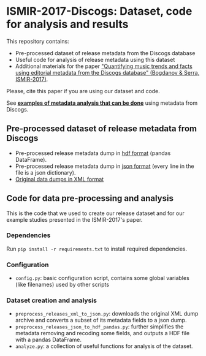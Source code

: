 # ISMIR-2017-Discogs: Dataset, code for analysis and results
This repository contains:

- Pre-processed dataset of release metadata from the Discogs database
- Useful code for analysis of release metadata using this dataset
- Additional materials for the paper ["Quantifying music trends and facts using editorial metadata from the Discogs database" (Bogdanov & Serra, ISMIR-2017)](http://mtg.upf.edu/node/3828). 

Please, cite this paper if you are using our dataset and code.
 
See [**examples of metadata analysis that can be done**](examples/) using metadata from Discogs.



## Pre-processed dataset of release metadata from Discogs
- Pre-processed release metadata dump in [hdf format](https://drive.google.com/file/d/0B9efYsv7Y7gpWmVuUWI0RXQtUFE/view?usp=sharing) (pandas DataFrame).
- Pre-processed release metadata dump in [json format](https://drive.google.com/file/d/0B9efYsv7Y7gpVmJEQnYxNXBhaHM/view?usp=sharing) (every line in the file is a json dictionary).
- [Original data dumps in XML format](https://data.discogs.com)

## Code for data pre-processing and analysis
This is the code that we used to create our release dataset and for our example studies presented in the ISMIR-2017's paper.

### Dependencies
Run ```pip install -r requirements.txt``` to install required dependencies.

### Configuration
- ```config.py```: basic configuration script, contains some global variables (like filenames) used by other scripts

### Dataset creation and analysis
- ```preprocess_releases_xml_to_json.py```: downloads the original XML dump archive and converts a subset of its metadata fields to a json dump.
- ```preprocess_releases_json_to_hdf_pandas.py```: further simplifies the metadata removing and recoding some fields, and outputs a HDF file with a pandas DataFrame.
- ```analyze.py```: a collection of useful functions for analysis of the dataset.
